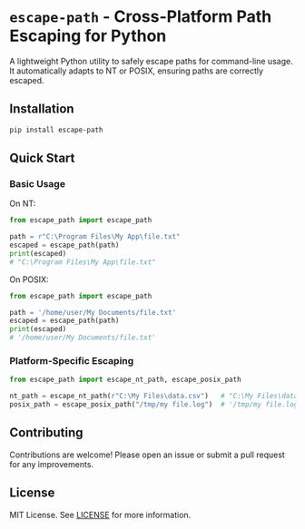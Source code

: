 # `escape-path` - Cross-Platform Path Escaping for Python

A lightweight Python utility to safely escape paths for command-line usage. It automatically adapts to NT or POSIX, ensuring paths are correctly escaped.

## Installation

```bash
pip install escape-path
```

## Quick Start

### Basic Usage

On NT:

```python
from escape_path import escape_path

path = r"C:\Program Files\My App\file.txt"
escaped = escape_path(path)
print(escaped)
# "C:\Program Files\My App\file.txt"
```


On POSIX:

```python
from escape_path import escape_path

path = '/home/user/My Documents/file.txt'
escaped = escape_path(path)
print(escaped)
# '/home/user/My Documents/file.txt'
```

### Platform-Specific Escaping

```python
from escape_path import escape_nt_path, escape_posix_path

nt_path = escape_nt_path(r"C:\My Files\data.csv")   # "C:\My Files\data.csv"
posix_path = escape_posix_path("/tmp/my file.log")  # '/tmp/my file.log'
```

## Contributing

Contributions are welcome! Please open an issue or submit a pull request for any improvements.

## License

MIT License. See [LICENSE](LICENSE) for more information.